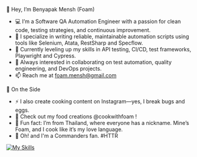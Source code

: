 👋 Hey, I’m Benyapak Mensh (Foam)
- 💻 I’m a Software QA Automation Engineer with a passion for clean code, testing strategies, and continuous improvement.
- 🧪 I specialize in writing reliable, maintainable automation scripts using tools like Selenium, Atata, RestSharp and Specflow.
- 🌱 Currently leveling up my skills in API testing, CI/CD, test frameworks, Playwright and Cypress.
- 👀 Always interested in collaborating on test automation, quality engineering, and DevOps projects.
- 📫 Reach me at foam.mensh@gmail.com

🍳 On the Side
- ⚡ I also create cooking content on Instagram—yes, I break bugs and eggs.
- 🎥 Check out my food creations @cookwithfoam !
- 🥄 Fun fact: I’m from Thailand, where everyone has a nickname. Mine’s Foam, and I cook like it’s my love language.
- :football: Oh! and I'm a Commanders fan. #HTTR

[![My Skills](https://skillicons.dev/icons?i=visualstudio,idea,vscode,mysql,postman,selenium,html,azure,aws,jenkins,cs,dotnet,gherkin,html,github,git,gitlab,java,js,linux,discord,figma,maven,windows,powershell,Linux&perline=11)](https://skillicons.dev)

<!---
bmensh821/bmensh821 is a ✨ special ✨ repository because its `README.md` (this file) appears on your GitHub profile.
You can click the Preview link to take a look at your changes.
--->
